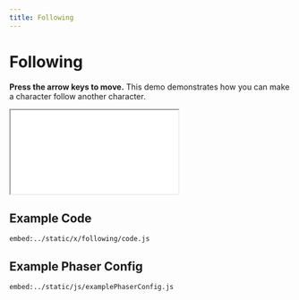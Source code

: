 ```yaml
---
title: Following
---
```


# Following

**Press the arrow keys to move.** This demo demonstrates how you can make a character follow another character.

<iframe src="/x/following"></iframe>

## Example Code

`embed:../static/x/following/code.js`

## Example Phaser Config

`embed:../static/js/examplePhaserConfig.js`
